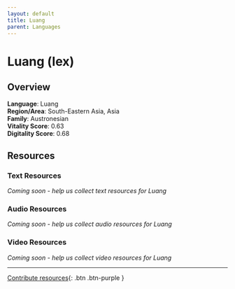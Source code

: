 ```yaml
---
layout: default
title: Luang
parent: Languages
---
```


# Luang (lex)

## Overview

**Language**: Luang  
**Region/Area**: South-Eastern Asia, Asia  
**Family**: Austronesian  
**Vitality Score**: 0.63  
**Digitality Score**: 0.68  

## Resources

### Text Resources
*Coming soon - help us collect text resources for Luang*

### Audio Resources
*Coming soon - help us collect audio resources for Luang*

### Video Resources
*Coming soon - help us collect video resources for Luang*

---

[Contribute resources](https://fairtrain.github.io/){: .btn .btn-purple }
